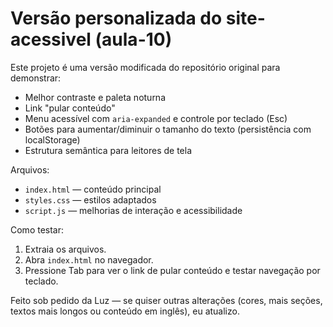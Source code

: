 # Versão personalizada do site-acessivel (aula-10)

Este projeto é uma versão modificada do repositório original para demonstrar:
- Melhor contraste e paleta noturna
- Link "pular conteúdo"
- Menu acessível com `aria-expanded` e controle por teclado (Esc)
- Botões para aumentar/diminuir o tamanho do texto (persistência com localStorage)
- Estrutura semântica para leitores de tela

Arquivos:
- `index.html` — conteúdo principal
- `styles.css` — estilos adaptados
- `script.js` — melhorias de interação e acessibilidade

Como testar:
1. Extraia os arquivos.
2. Abra `index.html` no navegador.
3. Pressione Tab para ver o link de pular conteúdo e testar navegação por teclado.

Feito sob pedido da Luz — se quiser outras alterações (cores, mais seções, textos mais longos ou conteúdo em inglês), eu atualizo.
